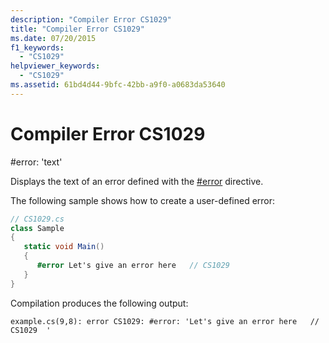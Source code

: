 ```yaml
---
description: "Compiler Error CS1029"
title: "Compiler Error CS1029"
ms.date: 07/20/2015
f1_keywords:
  - "CS1029"
helpviewer_keywords:
  - "CS1029"
ms.assetid: 61bd4d44-9bfc-42bb-a9f0-a0683da53640
---
```

# Compiler Error CS1029

\#error: 'text'

Displays the text of an error defined with the [#error](../preprocessor-directives/preprocessor-error.md) directive.

The following sample shows how to create a user-defined error:

```csharp
// CS1029.cs
class Sample
{
   static void Main()
   {
      #error Let's give an error here   // CS1029
   }
}
```

Compilation produces the following output:

```console
example.cs(9,8): error CS1029: #error: 'Let's give an error here   // CS1029  '
```
